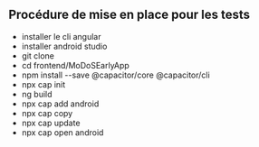 Procédure de mise en place pour les tests
-----------------------------------------

- installer le cli angular
- installer android studio
- git clone
- cd frontend/MoDoSEarlyApp
- npm install --save @capacitor/core @capacitor/cli
- npx cap init
- ng build
- npx cap add android
- npx cap copy
- npx cap update
- npx cap open android
